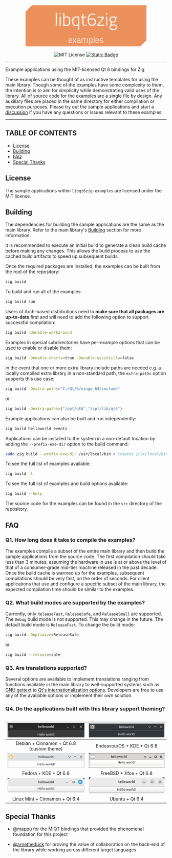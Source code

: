<div align="center">
<img alt="libqt6zig-examples" src="assets/libqt6zig-examples.png" height="128px;" />

![MIT License](https://img.shields.io/badge/License-MIT-green)
[![Static Badge](https://img.shields.io/badge/v0.15%20(stable)-f7a41d?logo=zig&logoColor=f7a41d&label=Zig)](https://ziglang.org/download/)
</div>

---

Example applications using the MIT-licensed Qt 6 bindings for Zig

These examples can be thought of as instructive templates for using the main library. Though some of the examples have some complexity to them, the intention is to aim for simplicity while demonstrating valid uses of the library. All of source code for the examples are a single file by design. Any auxiliary files are placed in the same directory for either compilation or execution purposes. Please try out the sample applications and start a [discussion](https://github.com/rcalixte/libqt6zig/discussions) if you have any questions or issues relevant to these examples.

---

TABLE OF CONTENTS
-----------------

- [License](#license)
- [Building](#building)
- [FAQ](#faq)
- [Special Thanks](#special-thanks)

License
-------

The sample applications within `libqt6zig-examples` are licensed under the MIT license.

Building
--------

The dependencies for building the sample applications are the same as the main library. Refer to the main library's [Building](https://github.com/rcalixte/libqt6zig#building) section for more information.

It is recommended to execute an initial build to generate a clean build cache before making any changes. This allows the build process to use the cached build artifacts to speed up subsequent builds.

Once the required packages are installed, the examples can be built from the root of the repository:

```bash
zig build
```

To build and run all of the examples:

```bash
zig build run
```

Users of Arch-based distributions need to __make sure that all packages are up-to-date__ first and will need to add the following option to support successful compilation:

```bash
zig build -Denable-workaround
```

Examples in special subdirectories have per-example options that can be used to enable or disable them:

```bash
zig build -Denable-charts=true -Denable-qscintilla=false
```

In the event that one or more extra library include paths are needed e.g. a locally compiled extra library in a non-standard path, the `extra-paths` option supports this use case:

```bash
zig build -Dextra-paths="C:/Qt/6/mingw_64/include"
```

or

```bash
zig build -Dextra-paths={"/opt/qt6","/opt/lib/qt6"}
```

Example applications can also be built and run independently:

```bash
zig build helloworld events
```

Applications can be installed to the system in a non-default location by adding the `--prefix-exe-dir` option to the build command:

```bash
sudo zig build --prefix-exe-dir /usr/local/bin # creates /usr/local/bin/{examples}
```

To see the full list of examples available:

```bash
zig build -l
```

To see the full list of examples and build options available:

```bash
zig build --help
```

The source code for the examples can be found in the `src` directory of the repository.

FAQ
---

### Q1. How long does it take to compile the examples?

The examples compile a subset of the entire main library and then build the sample applications from the source code. The first compilation should take less than 3 minutes, assuming the hardware in use is at or above the level of that of a consumer-grade mid-tier machine released in the past decade. Once the build cache is warmed up for the examples, subsequent compilations should be very fast, on the order of seconds. For client applications that use and configure a specific subset of the main library, the expected compilation time should be similar to the examples.

### Q2. What build modes are supported by the examples?

Currently, only `ReleaseFast`, `ReleaseSafe`, and `ReleaseSmall` are supported. The `Debug` build mode is not supported. This may change in the future. The default build mode is `ReleaseFast`. To change the build mode:

```bash
zig build -Doptimize=ReleaseSafe
```

or

```bash
zig build --release=safe
```

### Q3. Are translations supported?

Several options are available to implement translations ranging from functions available in the main library to well-supported systems such as [GNU gettext](https://www.gnu.org/software/gettext/) to [Qt's internationalization options](https://doc.qt.io/qt-6/internationalization.html). Developers are free to use any of the available options or implement their own solution.

### Q4. Do the applications built with this library support theming?

<table align="center">

| ![debian_cinnamon_helloworld](assets/debian_cinnamon_helloworld.png) | ![endeavour_kde_helloworld](assets/endeavour_kde_helloworld.png) |
| :------------------------------------------------------------------: | :--------------------------------------------------------------: |
|              Debian + Cinnamon + Qt 6.8 (custom theme)               |                    EndeavourOS + KDE + Qt 6.8                    |
|      ![fedora_kde_helloworld](assets/fedora_kde_helloworld.png)      |  ![freebsd_xfce_helloworld](assets/freebsd_xfce_helloworld.png)  |
|                        Fedora + KDE + Qt 6.8                         |                     FreeBSD + Xfce + Qt 6.8                      |
|   ![mint_cinnamon_helloworld](assets/mint_cinnamon_helloworld.png)   |        ![ubuntu_helloworld](assets/ubuntu_helloworld.png)        |
|                    Linux Mint + Cinnamon + Qt 6.4                    |                         Ubuntu + Qt 6.4                          |

</table>

Special Thanks
--------------

- [@mappu](https://github.com/mappu) for the [MIQT](https://github.com/mappu/miqt) bindings that provided the phenomenal foundation for this project

- [@arnetheduck](https://github.com/arnetheduck) for proving the value of collaboration on the back-end of the library while working across different target languages
